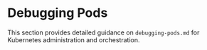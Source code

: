 # Debugging Pods

This section provides detailed guidance on `debugging-pods.md` for Kubernetes administration and orchestration.